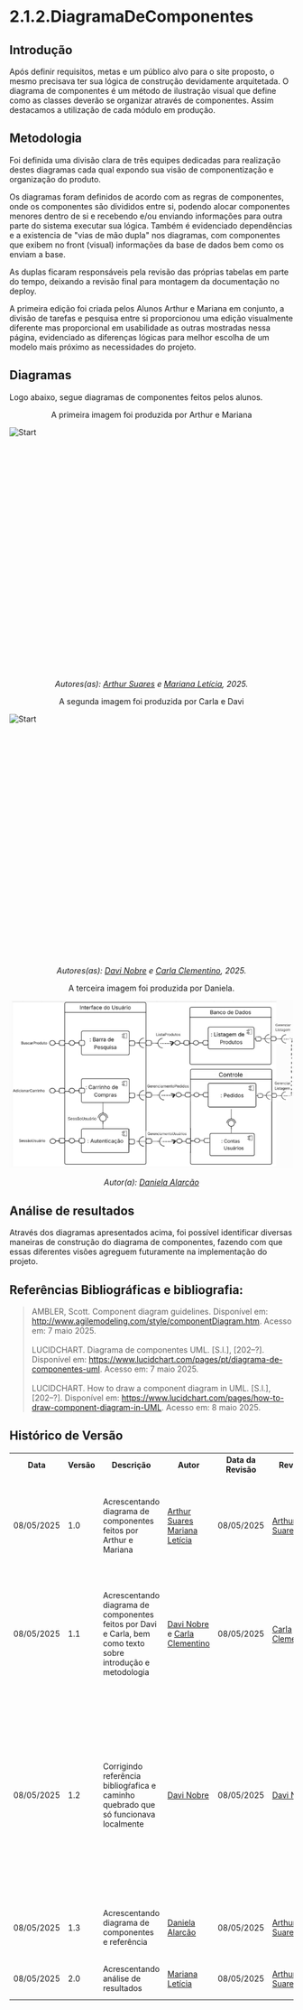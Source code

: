 # 2.1.2.DiagramaDeComponentes

## Introdução

Após definir requisitos, metas e um público alvo para o site proposto, o mesmo precisava ter sua lógica de construção devidamente arquitetada. O diagrama de componentes é um método de ilustração visual que define como as classes deverão se organizar através de componentes. Assim destacamos a utilização de cada módulo em produção.

## Metodologia

Foi definida uma divisão clara de três equipes dedicadas para realização destes diagramas cada qual expondo sua visão de componentização e organização do produto. 

Os diagramas foram definidos de acordo com as regras de componentes, onde os componentes são divididos entre si, podendo alocar componentes menores dentro de si e recebendo e/ou enviando informações para outra parte do sistema executar sua lógica. Também é evidenciado dependências e a existencia de "vias de mão dupla" nos diagramas, com componentes que exibem no front (visual) informações da base de dados bem como os enviam a base. 

As duplas ficaram responsáveis pela revisão das próprias tabelas em parte do tempo, deixando a revisão final para montagem da documentação no deploy.

A primeira edição foi criada pelos Alunos Arthur e Mariana em conjunto, a divisão de tarefas e pesquisa entre si proporcionou uma edição visualmente diferente mas proporcional em usabilidade as outras mostradas nessa página, evidenciado as diferenças lógicas para melhor escolha de um modelo mais próximo as necessidades do projeto. 



## Diagramas

Logo abaixo, segue diagramas de componentes feitos pelos alunos.

<p style="text-align: center;">A primeira imagem foi produzida por Arthur e Mariana</p>   

<img src="./assets/a1.png" alt="Start" style="display: block; margin: 0 auto;" width="768" height="432">

<p align="center"><em>Autores(as): <a href="https://github.com/arthur-suares">Arthur Suares</a> e <a href="https://github.com/Marianannn">Mariana Letícia</a>, 2025.</em></p>


<p style="text-align: center;">A segunda imagem foi produzida por Carla e Davi</p> 


<img src="./assets/a2.png" alt="Start" style="display: block; margin: 0 auto;" width="768" height="432">

<p align="center"><em>Autores(as): <a href="https://github.com/Jagaima">Davi Nobre</a> e <a href="https://github.com/ccarlaa">Carla Clementino</a>, 2025.</em></p>


<p style="text-align: center;">A terceira imagem foi produzida por Daniela.</p> 

![DiagramaComponentes](../assets/DiagramaComponentes.png)

<p align="center"><em>Autor(a): <a href="https://github.com/danialarcao">Daniela Alarcão</a></em></p>


## Análise de resultados

Através dos diagramas apresentados acima, foi possível identificar diversas maneiras de construção do diagrama de componentes, fazendo com que essas diferentes visões agreguem futuramente na implementação do projeto.

## Referências Bibliográficas e bibliografia:

> AMBLER, Scott. Component diagram guidelines. Disponível em: http://www.agilemodeling.com/style/componentDiagram.htm. Acesso em: 7 maio 2025.<br><br>
> LUCIDCHART. Diagrama de componentes UML. [S.l.], [202–?]. Disponível em: https://www.lucidchart.com/pages/pt/diagrama-de-componentes-uml. Acesso em: 7 maio 2025.<br><br>
> LUCIDCHART. How to draw a component diagram in UML. [S.l.], [202–?]. Disponível em: https://www.lucidchart.com/pages/how-to-draw-component-diagram-in-UML. Acesso em: 8 maio 2025.<br>

## Histórico de Versão

<div align="center">
    <table>
        <tr>
            <th>Data</th>
            <th>Versão</th>
            <th>Descrição</th>
            <th>Autor</th>
            <th>Data da Revisão</th>
            <th>Revisor</th>
            <th>Descrição de Revisão</th>
        </tr>
        <tr>
            <td>08/05/2025</td>
            <td>1.0</td>
            <td>Acrescentando diagrama de componentes feitos por Arthur e Mariana</td>
            <td><a href="https://github.com/arthur-suares">Arthur Suares</a> <a href="https://github.com/Marianannn">Mariana Letícia</a></td>
            <td>08/05/2025</td>
            <td><a href="https://github.com/arthur-suares">Arthur Suares</a></td>
            <td>Foi revisado o diagrama de componentes da dupla que faço parte, seu posicionamento no documento e se era possível acessa-lo</td>
        </tr>
        <tr>
            <td>08/05/2025</td>
            <td>1.1</td>
            <td>Acrescentando diagrama de componentes feitos por Davi e Carla, bem como texto sobre introdução e metodologia</td>
            <td><a href="https://github.com/Jagaima">Davi Nobre</a> e <a href="https://github.com/ccarlaa">Carla Clementino</a></td>
            <td>08/05/2025</td>
            <td><a href="https://github.com/ccarlaa">Carla Clementino</a></td>
            <td>Foi revisado a versão de Arthur e Mariana, bem como a mudança de links quebrados no repositório e a conformidade de texto do que foi acrescentado</td>
        </tr>
        <tr>
            <td>08/05/2025</td>
            <td>1.2</td>
            <td>Corrigindo referência bibliogŕafica e caminho quebrado que só funcionava localmente</td>
            <td><a href="https://github.com/Jagaima">Davi Nobre</a></td>
            <td>08/05/2025</td>
            <td><a href="https://github.com/Jagaima">Davi Nobre</a></td>
            <td>Foi revisado minha própria parte onde notei que o caminho de uma imagem (imagem 2) estava quebrado apesar de funcionar localmente, em seguida proveitei e corrigi o link usado por mim e minha dupla como referência bibliográfica para hyperlink</td>
        </tr>
        <tr>
            <td>08/05/2025</td>
            <td>1.3</td>
            <td>Acrescentando diagrama de componentes e referência </td>
            <td><a href="https://github.com/danialarcao">Daniela Alarcão</a></td>
            <td>08/05/2025</td>
            <td><a href="https://github.com/arthur-suares">Arthur Suares</a></td>
            <td>Revisão da adição do diagrama de componentes feito po Daniela. </td>
        </tr>
        <tr>
            <td>08/05/2025</td>
            <td>2.0</td>
            <td>Acrescentando análise de resultados</td>
            <td><a href="https://github.com/Marianannn">Mariana Letícia </a></td>
            <td>08/05/2025</td>
            <td><a href="https://github.com/arthur-suares">Arthur Suares</a></td>
            <td>Revisão da análise de resultados de Mariana</td>
        </tr>
    </table>
</div>